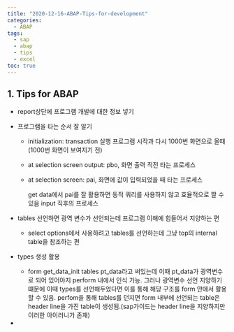 ```yaml
---
title: "2020-12-16-ABAP-Tips-for-development"
categories: 
  - ABAP
tags:
  - sap
  - abap
  - tips
  - excel
toc: true
---
```


## 1. Tips for ABAP

- report상단에 프로그램 개발에 대한 정보 넣기

- 프로그램을 타는 순서 잘 알기 

  - initialization: transaction 실행 프로그램 시작과 다시 1000번 화면으로 올때(1000번 화면이 보여지기 전)

  - at selection screen output: pbo, 화면 출력 직전 타는 프로세스

  - at selection screen: pai, 화면에 값이 입력되었을 때 타는 프로세스

    get data에서 pai를 잘 활용하면 동적 쿼리를 사용하지 않고 효율적으로 짤 수 있음
    input 직후의 프로세스

- tables 선언하면 광역 변수가 선언되는데 프로그램 이해에 힘들어서 지양하는 편

  - select options에서 사용하려고 tables를 선언하는데 그냥 top의 internal table을 참조하는 편

- types 생성 활용

  - form get_data_init tables pt_data라고 써있는데 이때 pt_data가 광역변수로 되어 있어야지 perform 내에서 인식 가능. 그러나 광역변수 선언 지양하기 떄문에 이때 types를 선언해두었다면 이를 통해 해당 구조를 form 안에서 활용할 수 있음. perfom을 통해 tables를 던지면 form 내부에 선언되는 table은 header line을 가진 table이 생성됨.(sap가이드는 header line을 지양하지만 이러한 아이러니가 존재)

- 

